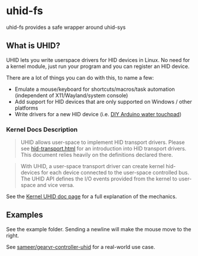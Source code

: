 # uhid-fs

uhid-fs provides a safe wrapper around uhid-sys

## What is UHID?

UHID lets you write userspace drivers for HID devices in Linux. No need for a kernel module, just run your program and you can register an HID device.

There are a lot of things you can do with this, to name a few:

* Emulate a mouse/keyboard for shortcuts/macros/task automation (independent of X11/Wayland/system console)
* Add support for HID devices that are only supported on Windows / other platforms
* Write drivers for a new HID device (i.e. [DIY Arduino water touchpad](https://www.open-electronics.org/guest_projects/diy-0-water-touchpad/))

### Kernel Docs Description

> UHID allows user-space to implement HID transport drivers. Please see [hid-transport.html](https://www.kernel.org/doc/html/latest/hid/hid-transport.html) for an introduction into HID transport drivers. This document relies heavily on the definitions declared there.

> With UHID, a user-space transport driver can create kernel hid-devices for each device connected to the user-space controlled bus. The UHID API defines the I/O events provided from the kernel to user-space and vice versa.

See the [Kernel UHID doc page](https://www.kernel.org/doc/html/latest/hid/uhid.html) for a full explanation of the mechanics.


## Examples

See the example folder. Sending a newline will make the mouse move to the right.

See [sameer/gearvr-controller-uhid](https://github.com/sameer/gearvr-controller-uhid/) for a real-world use case.
